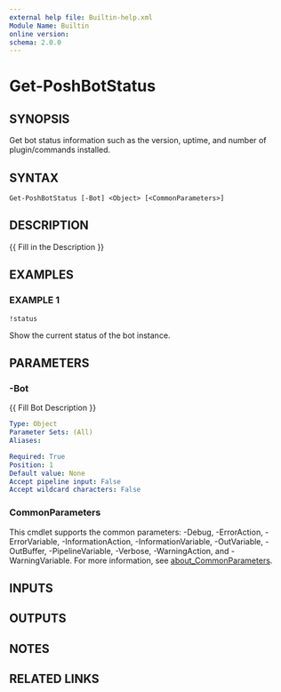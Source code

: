 ```yaml
---
external help file: Builtin-help.xml
Module Name: Builtin
online version:
schema: 2.0.0
---
```


# Get-PoshBotStatus

## SYNOPSIS
Get bot status information such as the version, uptime, and number of plugin/commands installed.

## SYNTAX

```
Get-PoshBotStatus [-Bot] <Object> [<CommonParameters>]
```

## DESCRIPTION
{{ Fill in the Description }}

## EXAMPLES

### EXAMPLE 1
```
!status
```

Show the current status of the bot instance.

## PARAMETERS

### -Bot
{{ Fill Bot Description }}

```yaml
Type: Object
Parameter Sets: (All)
Aliases:

Required: True
Position: 1
Default value: None
Accept pipeline input: False
Accept wildcard characters: False
```

### CommonParameters
This cmdlet supports the common parameters: -Debug, -ErrorAction, -ErrorVariable, -InformationAction, -InformationVariable, -OutVariable, -OutBuffer, -PipelineVariable, -Verbose, -WarningAction, and -WarningVariable. For more information, see [about_CommonParameters](http://go.microsoft.com/fwlink/?LinkID=113216).

## INPUTS

## OUTPUTS

## NOTES

## RELATED LINKS
